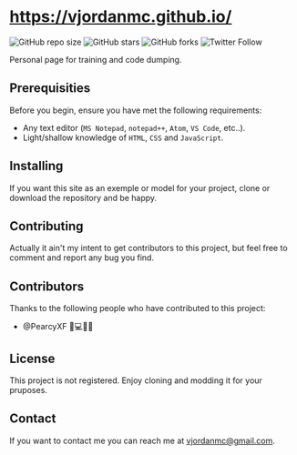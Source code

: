 # https://vjordanmc.github.io/

![GitHub repo size](https://img.shields.io/github/repo-size/vjordanmc/vjordanmc.github.io.git)
![GitHub stars](https://img.shields.io/github/stars/vjordanmc/vjordanmc.github.io.git?style=social)
![GitHub forks](https://img.shields.io/github/forks/vjordanmc/vjordanmc.github.io.git?style=social)
![Twitter Follow](https://img.shields.io/github/followers/vjordanmc?style=social)

Personal page for training and code dumping.

## Prerequisities

Before you begin, ensure you have met the following requirements:
* Any text editor (`MS Notepad`, `notepad++`, `Atom`, `VS Code`, etc..).
* Light/shallow knowledge of `HTML`, `CSS` and `JavaScript`.

## Installing

If you want this site as an exemple or model for your project, clone or download the repository and be happy.

## Contributing

Actually it ain't my intent to get contributors to this project, but feel free to comment and report any bug you find.

## Contributors

Thanks to the following people who have contributed to this project:

* @PearcyXF 🚧💻💬🐛 

## License 

This project is not registered. Enjoy cloning and modding it for your pruposes.

## Contact 

If you want to contact me you can reach me at <vjordanmc@gmail.com>.